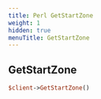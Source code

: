 ```yaml
---
title: Perl GetStartZone
weight: 1
hidden: true
menuTitle: GetStartZone
---
```

## GetStartZone
```perl
$client->GetStartZone()
```